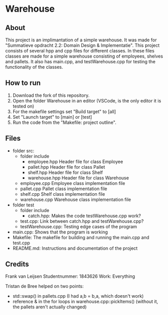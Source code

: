 # Warehouse

## About
This project is an implimantation of a simple warehouse.
It was made for "Summatieve opdracht 2.2: Domain Design & Implementatie".
This project consists of several hpp and cpp files for different classes.
In these files classes are made for a simple warehouse consisting of employees, shelves and pallets.
It also has main.cpp, and testWarehouse.cpp for testing the functionality of the classes.

## How to run
1. Download the fork of this repository.
2. Open the folder Warehouse in an editor (VSCode, is the only editor it is tested on)
3. For the makefile settings set "Build target" to [all]
4. Set "Launch target" to [main] or [test]
5. Run the code from the "Makefile: project outline".

## Files
- folder src:
    - folder include
        - employee.hpp Header file for class Employee
        - pallet.hpp Header file for class Pallet
        - shelf.hpp Header file for class Shelf
        - warehouse.hpp Header file for class Warehouse
    - employee.cpp Employee class implementation file
    - pallet.cpp Pallet class implementation file
    - shelf.cpp Shelf class implementation file
    - warehouse.cpp Warehouse class implementation file
- folder test
    - folder include
        - catch.hpp: Makes the code testWarehouse.cpp work?
    - test.cpp: Link between catch.hpp and testWarehouse.cpp?
    - testWarehouse.cpp: Testing edge cases of the program
- main.cpp: Shows that the program is working
- Makefile: The makefile for building and running the main.cpp and test.cpp
- README.md: Instructions and documentation of the project



## Credits
Frank van Leijsen
Studentnummer: 1843626
Work: Everything

Tristan de Bree helped on two points: 
- std::swap() in pallets.cpp (I had a,b = b,a, which doesn't work)
- reference & in the for loops in warehouse.cpp::pickItems() (without it, the pallets aren't actually changed)